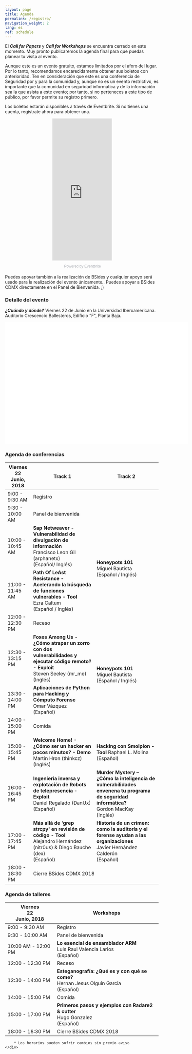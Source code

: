 ```yaml
---
layout: page
title: Agenda
permalink: /registro/
navigation_weight: 2
lang: es
ref: schedule
---
```


El ***Call for Papers*** y ***Call for Workshops*** se encuentra cerrado en este momento. Muy pronto publicaremos la agenda final para que puedas planear tu visita al evento.

Aunque este es un evento gratuito, estamos limitados por el aforo del lugar. Por lo tanto, recomendamos encarecidamente obtener sus boletos con anterioridad. Ten en consideración que este es una conferencia de Seguridad por y para la comunidad y, aunque no es un evento restrictivo, es importante que la comunidad en seguridad informática y de la información sea la que asista a este evento; por tanto, si no perteneces a este tipo de público, por favor permite su registro primero.

Los boletos estarán disponibles a través de Eventbrite. Si no tienes una cuenta, regístrate ahora para obtener una.

<center>
<div style="width:195px; text-align:center;" ><iframe  src="https://www.eventbrite.es/countdown-widget?eid=46003210842" frameborder="0" height="466" width="195" marginheight="0" marginwidth="0" scrolling="no" allowtransparency="true"></iframe><div style="font-family:Helvetica, Arial; font-size:12px; padding:10px 0 5px; margin:2px; width:195px; text-align:center;" ><a class="powered-by-eb" style="color: #ADB0B6; text-decoration: none;" target="_blank" href="http://www.eventbrite.es/">Powered by Eventbrite</a></div></div>
</center>

Puedes apoyar también a la realización de BSides y cualquier apoyo será usado para la realización del evento únicamente.. Puedes apoyar a BSides CDMX directamente en el Panel de Bienvenida. ;)

### Detalle del evento
***¿Cuándo y dónde?*** Viernes 22 de Junio en la Universidad Iberoamericana. Auditorio Crescencio Ballesteros, Edificio "F", Planta Baja.

<div id="map" style="width:600px;height:400px;background:white"></div>
<script>
	function initMap() {
		var location = {lat: 19.370367, lng: -99.263951};
		var map = new google.maps.Map(document.getElementById('map'), {
			zoom: 15,
			center: location
		});
		var marker = new google.maps.Marker({
			position: location,
			map: map
		});
	}
</script>
<script async defer
	src="https://maps.googleapis.com/maps/api/js?key=AIzaSyCTNdMtg7T1tzmGaphNDlMD6SsDFPcOqEs&callback=initMap">
</script>

### Agenda de conferencias
<div class="agenda">
    <div class="table-responsive">
        <table class="table table-condensed table-bordered">
            <thead align="center">
                <tr>
                    <th class="agenda-date" class="active" >
                    	<div class="dayofweek">Viernes</div>
                    	<div class="dayofmonth">22</div>
                        <div class="shortdate text-muted">Junio, 2018</div>
                    </th>
                    <th class="agenda-title">Track 1</th>
                    <th class="agenda-title">Track 2</th>
                </tr>
            </thead>
            <tbody>
                <tr>
                    <td class="agenda-time">
                        9:00 - 9:30 AM 
                    </td>
                    <td class="agenda-events" colspan="2">
                        <div class="agenda-event">
                            Registro
                        </div>
                    </td>
                </tr>
                <tr>
                    <td class="agenda-time">
                        9:30 - 10:00 AM 
                    </td>
                    <td class="agenda-events" colspan="2">
                        <div class="agenda-event">
                            Panel de bienvenida
                        </div>
                    </td>
                </tr>
                <tr>
                    <td class="agenda-time">
                        10:00 - 10:45 AM 
                    </td>
                    <td class="agenda-events">
                        <div class="agenda-event">
                            <b>Sap Netweaver - Vulnerabilidad de divulgación de información</b><br>
                            Francisco Leon Gil (arphanetx) <br>
                            (Español/ Inglés)
                        </div>
                    </td>
                    <td class="agenda-events" rowspan="2">
                        <div class="agenda-event">
                            <b>Honeypots 101</b><br>
                            Miguel Bautista <br>
                            (Español / Inglés)
                        </div>
                    </td>
                </tr>
                <tr>
                    <td class="agenda-time">
                        11:00 - 11:45 AM 
                    </td>
                    <td class="agenda-events">
                        <div class="agenda-event">
                            <b>Path Of LeAst Resistance - Acelerando la búsqueda de funciones vulnerables - Tool</b> <br>
                            Ezra Caltum <br>
                            (Español / Inglés)
                        </div>
                    </td>
                </tr>
                <tr>
                    <td class="agenda-time">
                        12:00 - 12:30 PM 
                    </td>
                    <td class="agenda-events" colspan="2">
                        <div class="agenda-event">
                            Receso
                        </div>
                    </td>
                </tr>
                <tr>
                    <td class="agenda-time">
                        12:30 - 13:15 PM 
                    </td>
                    <td class="agenda-events">
                        <div class="agenda-event">
                            <b>Foxes Among Us - ¿Cómo atrapar un zorro con dos vulnerabilidades y ejecutar código remoto? - Exploit</b><br>
                            Steven Seeley (mr_me)<br>
                            (Inglés) 
                        </div>
                    </td>
                    <td class="agenda-events" rowspan="2">
                        <div class="agenda-event">
                            <b>Honeypots 101</b><br>
                            Miguel Bautista <br>
                            (Español / Inglés)
                        </div>
                    </td>
                </tr>
                <tr>
                    <td class="agenda-time">
                        13:30 - 14:00 PM 
                    </td>
                    <td class="agenda-events">
                        <div class="agenda-event">
                            <b>Aplicaciones de Python para Hacking y Cómputo Forense</b><br>
                            Omar Vázquez <br>
                            (Español)
                        </div>
                    </td>
                </tr>
                <tr>
                    <td class="agenda-time">
                        14:00 - 15:00 PM 
                    </td>
                    <td class="agenda-events" colspan="2">
                        <div class="agenda-event">
                            Comida
                        </div>
                    </td>
                </tr>
                <tr>
                    <td class="agenda-time">
                        15:00 - 15:45 PM 
                    </td>
                    <td class="agenda-events">
                        <div class="agenda-event">
                            <b>Welcome Home! - ¿Cómo ser un hacker en pocos minutos? - Demo</b><br>
                            Martin Hron (thinkcz)<br>
                            (Inglés) 
                        </div>
                    </td>
                    <td class="agenda-events">
                        <div class="agenda-event">
                            <b>Hacking con Smolpion - Tool</b>
                            Raphael L. Molina<br>
                            (Español)
                        </div>
                    </td>
                </tr>
                <tr>
                    <td class="agenda-time">
                        16:00 - 16:45 PM 
                    </td>
                    <td class="agenda-events">
                        <div class="agenda-event">
                        	<b>Ingeniería inversa y explotación de Robots de telepresencia - Exploit</b><br>
                            Daniel Regalado (DanUx)<br>
                            (Español) 
                        </div>
                    </td>
                    <td class="agenda-events">
                        <div class="agenda-event">
                            <b>Murder Mystery – ¿Cómo la inteligencia de vulnerabilidades envenena tu programa de seguridad informática?</b><br>
                            Gordon MacKay<br>
                            (Inglés)
                        </div>
                    </td>
                </tr>
                <tr>
                    <td class="agenda-time">
                        17:00 - 17:45 PM 
                    </td>
                    <td class="agenda-events">
                        <div class="agenda-event">
                            <b>Más allá de 'grep strcpy' en revisión de código - Tool</b><br>
                            Alejandro Hernández (nitr0us) & Diego Bauche (dex)<br>
                            (Español)
                        </div>
                    </td>
                    <td class="agenda-events">
                        <div class="agenda-event">
                           	<b>Historia de un crimen: como la auditoría y el forense ayudan a las organizaciones</b><br>
                           	Javier Hernández Calderón<br>
                           	(Español)
                        </div>
                    </td>
                </tr>
                <tr>
                    <td class="agenda-time">
                        18:00 - 18:30 PM 
                    </td>
                    <td class="agenda-events" colspan="2">
                        <div class="agenda-event">
                            Cierre BSides CDMX 2018 
                        </div>
                    </td>
                </tr>
            </tbody>
        </table>
    </div>
</div>

### Agenda de talleres
<div class="agenda">
    <div class="table-responsive">
        <table class="table table-condensed table-bordered">
            <thead>
                <tr>
                    <th class="agenda-date" class="active" >
                    	<div class="dayofweek">Viernes</div>
                    	<div class="dayofmonth">22</div>
                        <div class="shortdate text-muted">Junio, 2018</div>
                    </th>
                    <th class="agenda-title">Workshops</th>
                </tr>
            </thead>
            <tbody>
                <tr>
                    <td class="agenda-time">
                        9:00 - 9:30 AM 
                    </td>
                    <td class="agenda-events">
                        <div class="agenda-event">
                            Registro
                        </div>
                    </td>
                </tr>
                <tr>
                    <td class="agenda-time">
                        9:30 - 10:00 AM 
                    </td>
                    <td class="agenda-events">
                        <div class="agenda-event">
                            Panel de bienvenida
                        </div>
                    </td>
                </tr>
                <tr>
                    <td class="agenda-time">
                        10:00 AM - 12:00 PM 
                    </td>
                    <td class="agenda-events">
                        <div class="agenda-event">
                            <b>Lo esencial de ensamblador ARM</b><br>
                            Luis Raul Valencia Larios <br>
                            (Español)
                        </div>
                    </td>
                </tr>
                <tr>
                    <td class="agenda-time">
                        12:00 - 12:30 PM 
                    </td>
                    <td class="agenda-events">
                        <div class="agenda-event">
                            Receso
                        </div>
                    </td>
                </tr>
                <tr>
                    <td class="agenda-time">
                        12:30 - 14:00 PM 
                    </td>
                    <td class="agenda-events">
                        <div class="agenda-event">
                            <b>Esteganografía: ¿Qué es y con qué se come?</b><br>
                            Hernan Jesus Olguin Garcia <br>
                            (Español)
                        </div>
                    </td>
                </tr>
                <tr>
                    <td class="agenda-time">
                        14:00 - 15:00 PM 
                    </td>
                    <td class="agenda-events">
                        <div class="agenda-event">
                            Comida
                        </div>
                    </td>
                </tr>
                <tr>
                    <td class="agenda-time">
                        15:00 - 17:00 PM 
                    </td>
                    <td class="agenda-events">
                        <div class="agenda-event">
                            <b>Primeros pasos y ejemplos con Radare2 & cutter</b><br>
                            Hugo Gonzalez <br>
                            (Español)
                        </div>
                    </td>
                </tr>
                <tr>
                    <td class="agenda-time">
                        18:00 - 18:30 PM 
                    </td>
                    <td class="agenda-events">
                        <div class="agenda-event">
                            Cierre BSides CDMX 2018 
                        </div>
                    </td>
                </tr>
            </tbody>
        </table>
        
        * Los horarios pueden sufrir cambios sin previo aviso
    </div>
</div>
